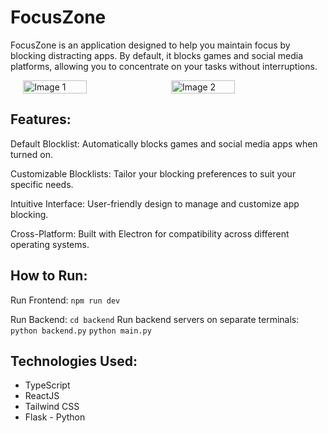 # FocusZone
FocusZone is an application designed to help you maintain focus by blocking distracting apps. By default, it blocks games and social media platforms, allowing you to concentrate on your tasks without interruptions.

<div style="display: flex; justify-content: center;">
    <img src="https://github.com/user-attachments/assets/b241a0a2-1f31-4ee5-9c4b-c5a931d8e6d1" alt="Image 1" style="width: 45%; margin-right: 5px;">
    <img src="https://github.com/user-attachments/assets/1da9ea61-1f5d-47b4-aabc-29f170385a04" alt="Image 2" style="width: 45%; margin-left: 5px;">
</div>


## Features:
<p>Default Blocklist: Automatically blocks games and social media apps when turned on.</p>
<p>Customizable Blocklists: Tailor your blocking preferences to suit your specific needs.</p>
<p>Intuitive Interface: User-friendly design to manage and customize app blocking.</p>
<p>Cross-Platform: Built with Electron for compatibility across different operating systems.</p>

## How to Run:
Run Frontend:
``npm run dev``

Run Backend:
``cd backend``
Run backend servers on separate terminals:
``python backend.py``
``python main.py``

## Technologies Used:
<ul>
    <li>TypeScript</li>
    <li>ReactJS</li>
    <li>Tailwind CSS</li>
    <li>Flask - Python</li>
</ul>
